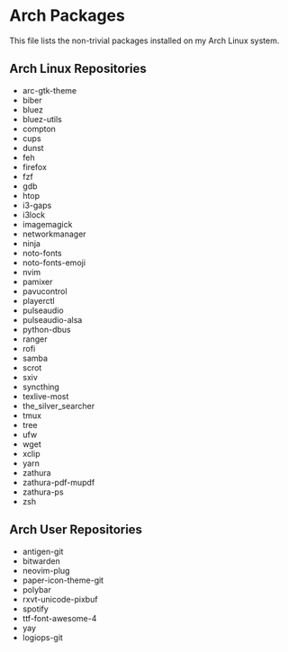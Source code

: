 Arch Packages
=============
This file lists the non-trivial packages installed on my Arch Linux system.

Arch Linux Repositories
-----------------------
* arc-gtk-theme
* biber
* bluez
* bluez-utils
* compton
* cups
* dunst
* feh
* firefox
* fzf
* gdb
* htop
* i3-gaps
* i3lock
* imagemagick
* networkmanager
* ninja
* noto-fonts
* noto-fonts-emoji
* nvim
* pamixer
* pavucontrol
* playerctl
* pulseaudio
* pulseaudio-alsa
* python-dbus
* ranger
* rofi
* samba
* scrot
* sxiv
* syncthing
* texlive-most
* the_silver_searcher
* tmux
* tree
* ufw
* wget
* xclip
* yarn
* zathura
* zathura-pdf-mupdf
* zathura-ps
* zsh

Arch User Repositories
----------------------
* antigen-git
* bitwarden
* neovim-plug
* paper-icon-theme-git
* polybar
* rxvt-unicode-pixbuf
* spotify
* ttf-font-awesome-4
* yay
* logiops-git

